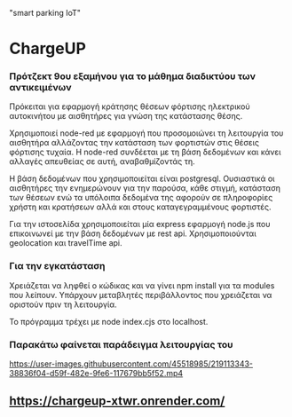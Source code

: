 "smart parking IoT" 

# ChargeUP
### Πρότζεκτ 9ου εξαμήνου για το μάθημα διαδικτύου των αντικειμένων 

Πρόκειται για εφαρμογή κράτησης θέσεων φόρτισης ηλεκτρικού αυτοκινήτου με αισθητήρες για γνώση της κατάστασης θέσης. 

Χρησιμοποιεί node-red με εφαρμογή που προσομοιώνει τη λειτουργία του αισθητήρα αλλάζοντας την κατάσταση των φορτιστών στις θέσεις φόρτισης τυχαία. 
Η node-red συνδέεται με τη βάση δεδομένων και κάνει αλλαγές απευθείας σε αυτή, αναβαθμίζοντάς τη. 

Η βάση δεδομένων που χρησιμοποιείται είναι postgresql. Ουσιαστικά οι αισθητήρες την ενημερώνουν για την παρούσα, κάθε στιγμή, κατάσταση των θέσεων 
ενώ τα υπόλοιπα δεδομένα της αφορούν σε πληροφορίες χρήστη και κρατήσεων αλλά και στους καταγεγραμμένους φορτιστές. 

Για την ιστοσελίδα χρησιμοποιείται μία express εφαρμογή node.js που επικοινωνεί με την βάση δεδομένων με rest api.
Χρησιμοποιούνται geolocation και travelTime api.

### Για την εγκατάσταση 

Χρειάζεται να ληφθεί ο κώδικας και να γίνει npm install για τα modules που λείπουν. 
Υπάρχουν μεταβλητές περιβάλλοντος που χρειάζεται να οριστούν πριν τη λειτουργία. 

Το πρόγραμμα τρέχει με node index.cjs στο localhost. 

### Παρακάτω φαίνεται παράδειγμα λειτουργίας του 

https://user-images.githubusercontent.com/45518985/219113343-38836f04-d59f-482e-9fe6-117679bb5f52.mp4

## https://chargeup-xtwr.onrender.com/

